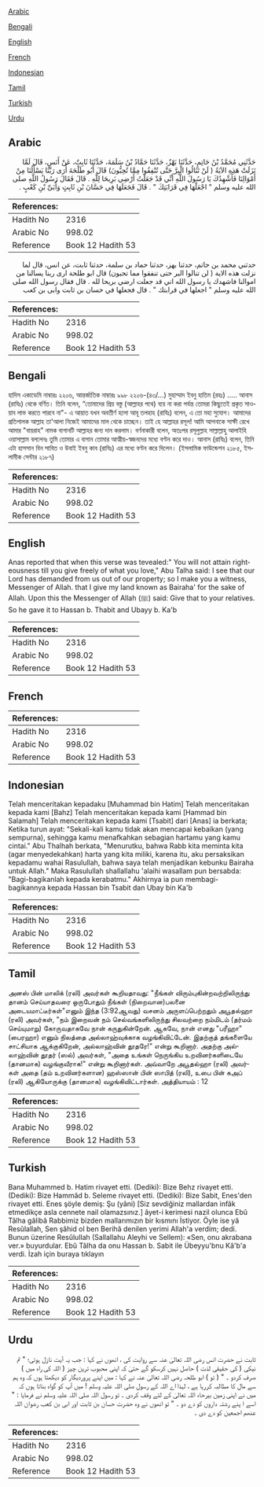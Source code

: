 [Arabic](#arabic)

[Bengali](#bengali)

[English](#english)

[French](#french)

[Indonesian](#indonesian)

[Tamil](#tamil)

[Turkish](#turkish)

[Urdu](#urdu)

## Arabic


<div dir="rtl" lang="ar" style={{fontSize:'larger',backgroundColor:'#f8f9fa',padding:20}}>
حَدَّثَنِي مُحَمَّدُ بْنُ حَاتِمٍ، حَدَّثَنَا بَهْزٌ، حَدَّثَنَا حَمَّادُ بْنُ سَلَمَةَ، حَدَّثَنَا ثَابِتٌ، عَنْ أَنَسٍ، قَالَ لَمَّا نَزَلَتْ هَذِهِ الآيَةُ ‏(‏ لَنْ تَنَالُوا الْبِرَّ حَتَّى تُنْفِقُوا مِمَّا تُحِبُّونَ‏)‏ قَالَ أَبُو طَلْحَةَ أُرَى رَبَّنَا يَسْأَلُنَا مِنْ أَمْوَالِنَا فَأُشْهِدُكَ يَا رَسُولَ اللَّهِ أَنِّي قَدْ جَعَلْتُ أَرْضِي بَرِيحَا لِلَّهِ ‏.‏ قَالَ فَقَالَ رَسُولُ اللَّهِ صلى الله عليه وسلم ‏"‏ اجْعَلْهَا فِي قَرَابَتِكَ ‏"‏ ‏.‏ قَالَ فَجَعَلَهَا فِي حَسَّانَ بْنِ ثَابِتٍ وَأُبَىِّ بْنِ كَعْبٍ ‏.‏
</div>
<div style={{backgroundColor:'#f8f9fa',padding:20, marginBottom: 10}}><table> <thead> <tr> <th>References:</th> <th></th> </tr> </thead> <tbody><tr><td>Hadith No</td><td>2316</td></tr><tr><td>Arabic No</td><td>998.02</td></tr><tr><td>Reference</td><td>Book 12 Hadith 53</td></tr></tbody></table></div>


<div dir="rtl" lang="ar" style={{fontSize:'larger',backgroundColor:'#f8f9fa',padding:20}}>
حدثني محمد بن حاتم، حدثنا بهز، حدثنا حماد بن سلمة، حدثنا ثابت، عن انس، قال لما نزلت هذه الاية ( لن تنالوا البر حتى تنفقوا مما تحبون) قال ابو طلحة ارى ربنا يسالنا من اموالنا فاشهدك يا رسول الله اني قد جعلت ارضي بريحا لله . قال فقال رسول الله صلى الله عليه وسلم " اجعلها في قرابتك " . قال فجعلها في حسان بن ثابت وابى بن كعب
</div>
<div style={{backgroundColor:'#f8f9fa',padding:20, marginBottom: 10}}><table> <thead> <tr> <th>References:</th> <th></th> </tr> </thead> <tbody><tr><td>Hadith No</td><td>2316</td></tr><tr><td>Arabic No</td><td>998.02</td></tr><tr><td>Reference</td><td>Book 12 Hadith 53</td></tr></tbody></table></div>

## Bengali


<div dir="ltr" lang="bn" style={{fontSize:'larger',backgroundColor:'#f8f9fa',padding:20}}>
হাদিস একাডেমি নাম্বারঃ ২২০৬, আন্তর্জাতিক নাম্বারঃ ৯৯৮ ২২০৬-(৪৩/...) মুহাম্মাদ ইবনু হাতিম (রহঃ) ..... আনাস (রাযিঃ) থেকে বর্ণিত। তিনি বলেন, “তোমাদের প্রিয় বস্তু (আল্লাহর পথে) ব্যয় না করা পর্যন্ত তোমরা কিছুতেই প্রকৃত সাওয়াব লাভ করতে পারবে না"- এ আয়াত যখন অবতীর্ণ হলো আবূ তলহাহ (রাযিঃ) বলেন, এ তো মহা সুযোগ। আমাদের প্রতিপালক আল্লাহ তা'আলা নিজেই আমাদের মাল থেকে চাচ্ছেন। তাই হে আল্লাহর রসূল! আমি আপনাকে সাক্ষী রেখে আমার "বায়রাহ” নামক বাগানটি আল্লাহর জন্য দান করলাম। বর্ণনাকারী বলেন, অতঃপর রসূলুল্লাহ সাল্লাল্লাহু আলাইহি ওয়াসাল্লাম বললেনঃ তুমি তোমার এ বাগান তোমার আত্মীয়-স্বজনদের মধ্যে বণ্টন করে দাও। আনাস (রাযিঃ) বলেন, তিনি এটা হাসসান বিন সাবিত ও উবাই ইবনু কাব (রাযিঃ) এর মধ্যে বণ্টন করে দিলেন। (ইসলামিক ফাউন্ডেশন ২১৮৫, ইসলামীক সেন্টার ২১৮৭)
</div>
<div style={{backgroundColor:'#f8f9fa',padding:20, marginBottom: 10}}><table> <thead> <tr> <th>References:</th> <th></th> </tr> </thead> <tbody><tr><td>Hadith No</td><td>2316</td></tr><tr><td>Arabic No</td><td>998.02</td></tr><tr><td>Reference</td><td>Book 12 Hadith 53</td></tr></tbody></table></div>

## English


<div dir="ltr" lang="en" style={{fontSize:'larger',backgroundColor:'#f8f9fa',padding:20}}>
Anas reported that when this verse was tevealed:" You will not attain righteousness till you give freely of what you love," Abu Talha said: I see that our Lord has demanded from us out of our property; so I make you a witness, Messenger of Allah. that I give my land known as Bairaha' for the sake of Allah. Upon this the Messenger of Allah (ﷺ) said: Give that to your relatives. So he gave it to Hassan b. Thabit and Ubayy b. Ka'b
</div>
<div style={{backgroundColor:'#f8f9fa',padding:20, marginBottom: 10}}><table> <thead> <tr> <th>References:</th> <th></th> </tr> </thead> <tbody><tr><td>Hadith No</td><td>2316</td></tr><tr><td>Arabic No</td><td>998.02</td></tr><tr><td>Reference</td><td>Book 12 Hadith 53</td></tr></tbody></table></div>

## French


<div dir="ltr" lang="fr" style={{fontSize:'larger',backgroundColor:'#f8f9fa',padding:20}}>

</div>
<div style={{backgroundColor:'#f8f9fa',padding:20, marginBottom: 10}}><table> <thead> <tr> <th>References:</th> <th></th> </tr> </thead> <tbody><tr><td>Hadith No</td><td>2316</td></tr><tr><td>Arabic No</td><td>998.02</td></tr><tr><td>Reference</td><td>Book 12 Hadith 53</td></tr></tbody></table></div>

## Indonesian


<div dir="ltr" lang="id" style={{fontSize:'larger',backgroundColor:'#f8f9fa',padding:20}}>
Telah menceritakan kepadaku [Muhammad bin Hatim] Telah menceritakan kepada kami [Bahz] Telah menceritakan kepada kami [Hammad bin Salamah] Telah menceritakan kepada kami [Tsabit] dari [Anas] ia berkata; Ketika turun ayat: "Sekali-kali kamu tidak akan mencapai kebaikan (yang sempurna), sehingga kamu menafkahkan sebagian hartamu yang kamu cintai." Abu Thalhah berkata, "Menurutku, bahwa Rabb kita meminta kita (agar menyedekahkan) harta yang kita miliki, karena itu, aku persaksikan kepadamu wahai Rasulullah, bahwa saya telah menjadikan kebunku Bairaha untuk Allah." Maka Rasulullah shallallahu 'alaihi wasallam pun bersabda: "Bagi-bagikanlah kepada kerabatmu." Akhirnya ia pun membagi-bagikannya kepada Hassan bin Tsabit dan Ubay bin Ka'b
</div>
<div style={{backgroundColor:'#f8f9fa',padding:20, marginBottom: 10}}><table> <thead> <tr> <th>References:</th> <th></th> </tr> </thead> <tbody><tr><td>Hadith No</td><td>2316</td></tr><tr><td>Arabic No</td><td>998.02</td></tr><tr><td>Reference</td><td>Book 12 Hadith 53</td></tr></tbody></table></div>

## Tamil


<div dir="ltr" lang="ta" style={{fontSize:'larger',backgroundColor:'#f8f9fa',padding:20}}>
அனஸ் பின் மாலிக் (ரலி) அவர்கள் கூறியதாவது: "நீங்கள் விரும்புகின்றவற்றிலிருந்து தானம் செய்யாதவரை ஒருபோதும் நீங்கள் (நிறைவான)பலனை அடையமாட்டீர்கள்"எனும் இந்த (3:92ஆவது) வசனம் அருளப்பெற்றதும் அபூதல்ஹா (ரலி) அவர்கள், "நம் இறைவன் நம் செல்வங்களிலிருந்து சிலவற்றை நம்மிடம் (தர்மம் செய்யுமாறு) கோருவதாகவே நான் கருதுகின்றேன். ஆகவே, நான் எனது "பரீஹா" (பைரஹா) எனும் நிலத்தை அல்லாஹ்வுக்காக வழங்கிவிட்டேன். இதற்குத் தங்களையே சாட்சியாக ஆக்குகிறேன், அல்லாஹ்வின் தூதரே!" என்று கூறினார். அதற்கு அல்லாஹ்வின் தூதர் (ஸல்) அவர்கள், "அதை உங்கள் நெருங்கிய உறவினர்களிடையே (தானமாக) வழங்குவீராக!" என்று கூறினார்கள். அவ்வாறே அபூதல்ஹா (ரலி) அவர்கள் அதை (தம் உறவினர்களான) ஹஸ்ஸான் பின் ஸாபித் (ரலி), உபை பின் கஅப் (ரலி) ஆகியோருக்கு (தானமாக) வழங்கிவிட்டார்கள். அத்தியாயம் : 12
</div>
<div style={{backgroundColor:'#f8f9fa',padding:20, marginBottom: 10}}><table> <thead> <tr> <th>References:</th> <th></th> </tr> </thead> <tbody><tr><td>Hadith No</td><td>2316</td></tr><tr><td>Arabic No</td><td>998.02</td></tr><tr><td>Reference</td><td>Book 12 Hadith 53</td></tr></tbody></table></div>

## Turkish


<div dir="ltr" lang="tr" style={{fontSize:'larger',backgroundColor:'#f8f9fa',padding:20}}>
Bana Muhammed b. Hatim rivayet etti. (Dediki): Bize Behz rivayet etti. (Dediki): Bize Hammâd b. Seleme rivayet etti. (Dediki): Bize Sabit, Enes'den rivayet etti. Enes şöyle demiş: Şu (yâni) [Siz sevdiğiniz mallardan infâk etmedikçe asla cennete nail olamazsınız.] âyet-i kerimesi nazil olunca Ebû Tâlha gâlibâ Rabbimiz bizden mallarımızın bir kısmını İstiyor. Öyle ise yâ Resûlallah, Sen şâhid ol ben Berihâ denilen yerimi Allah'a verdim; dedi. Bunun üzerine Resûlullah (Sallallahu Aleyhi ve Sellem): «Sen, onu akrabana ver.» buyurdular. Ebû Tâlha da onu Hassan b. Sabit ile Übeyyu'bnu Kâ'b'a verdi. İzah için buraya tıklayın
</div>
<div style={{backgroundColor:'#f8f9fa',padding:20, marginBottom: 10}}><table> <thead> <tr> <th>References:</th> <th></th> </tr> </thead> <tbody><tr><td>Hadith No</td><td>2316</td></tr><tr><td>Arabic No</td><td>998.02</td></tr><tr><td>Reference</td><td>Book 12 Hadith 53</td></tr></tbody></table></div>

## Urdu


<div dir="rtl" lang="ur" style={{fontSize:'larger',backgroundColor:'#f8f9fa',padding:20}}>
ثابت نے حضرت انس رضی اللہ تعالیٰ عنہ سے روایت کی ، انھوں نے کہا : جب یہ آیت نازل ہوئی؛ " تم نیکی ( کی حقیقی لذت ) حاصل نہیں کرسکو گے حتیٰ کہ اپنی محبوب ترین چیز ( اللہ کی راہ میں ) صرف کردو ۔ " ( تو ) ابو طلحہ رضی اللہ تعالیٰ عنہ نے کہا : میں اپنے پروردیگار کو دیکھتا ہوں کہ وہ ہم سے مال کا مطالبہ کررہا ہے ، لہذا اے اللہ کے رسول صلی اللہ علیہ وسلم ! میں آپ کو گواہ بناتا ہوں کہ میں نے اپنی زمین بیرحاء اللہ تعالیٰ کے لئے وقف کردی ۔ تو رسول اللہ صلی اللہ علیہ وسلم نے فرمایا : " اسے ا پنے رشتہ داروں کو دے دو ۔ " تو انھوں نے وہ حضرت حسان بن ثابت اور ابی بن کعب رضوان اللہ عنھم اجمعین کو دے دی ۔
</div>
<div style={{backgroundColor:'#f8f9fa',padding:20, marginBottom: 10}}><table> <thead> <tr> <th>References:</th> <th></th> </tr> </thead> <tbody><tr><td>Hadith No</td><td>2316</td></tr><tr><td>Arabic No</td><td>998.02</td></tr><tr><td>Reference</td><td>Book 12 Hadith 53</td></tr></tbody></table></div>